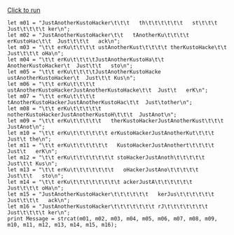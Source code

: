 [Click to run](https://dataexplorer.azure.com/clusters/help/databases/Samples?query=H4sIAAAAAAAAA42UwW7CMAyG73sKixOTOGCgBYR24DYx7Q24VKga06Cd2uz9579FqZs6papkpXb%2Fz6kT%2B5Y7ui%2BZ3mh2%2BqvdsSjdNa8%2BZFm%2BZ5efvDo7PETkru3SO2q%2FhNIHoClmh5dbQ16Nk8H1EcXuPgwzSFDUKsMaGZpIj9FP6d39PQzg4lbojYke%2Fk2Lsf6wgzcFKxU8mQgXEFGkgAovfgVPpxTlgTFT6sq056HoW5uuz3KMrtlNQKF3Jlpen4P1bURAUfcxKtE4Nc7kZYT5cNjEoGWQXSE5jiSykeoL%2B7B4FYWKa4g8D4jh5WK74%2FxG%2B0STF%2FQC243mhR2vnyrWuJw8m2d%2Bsy04ig2GDafTwKKsTmFhzCn5W30Xjj7zus6%2BcoHXrrpkbi4jeYHpCbOG2cAkMCnMFmYHs1%2FgLsJAwVAwFAwFQ8Hp6%2BEfxFvdTOcFAAA%3D)

```kql
let m01 = "JustAnotherKustoHacker\t\t\t   th\t\t\t\t\t\t   st\t\t\t  Just\t\t\t\t ker\n";
let m02 = "JustAnotherKustoHacker\t\t   tAnotherKu\t\t\t\t   erKustoHac\t\t  Just\t\t\t   ack\n";
let m03 = "\t\t erKu\t\t\t\t ustAnotherKust\t\t\t\t therKustoHacke\t\t  Just\t\t\t oHa\n";
let m04 = "\t\t erKu\t\t\t\tJustAnotherKustoHa\t\t  AnotherKustoHacker\t  Just\t\t   sto\n";
let m05 = "\t\t erKu\t\t\t\tJustAnotherKustoHacke  ustAnotherKustoHacker\t  Just\t\t Kus\n";
let m06 = "\t\t erKu\t\t\t\t ustAnotherKustoHackerJustAnotherKustoHacke\t\t  Just\t   erK\n";
let m07 = "\t\t erKu\t\t\t\t   tAnotherKustoHackerJustAnotherKustoHac\t\t  Just\tother\n";
let m08 = "\t\t erKu\t\t\t\t\t notherKustoHackerJustAnotherKustoH\t\t\t  JustAnot\n";
let m09 = "\t\t erKu\t\t\t\t\t   therKustoHackerJustAnotherKust\t\t\t  JustAnot\n";
let m10 = "\t\t erKu\t\t\t\t\t\t erKustoHackerJustAnotherKut\t\t\t  Just\t the\n";
let m11 = "\t\t erKu\t\t\t\t\t\t   KustoHackerJustAnothert\t\t\t\t  Just\t   erK\n";
let m12 = "\t\t erKu\t\t\t\t\t\t\t stoHackerJustAnoth\t\t\t\t\t  Just\t\t Kus\n";
let m13 = "\t\t erKu\t\t\t\t\t\t\t   oHackerJustAno\t\t\t\t\t  Just\t\t   sto\n";
let m14 = "\t\t erKu\t\t\t\t\t\t\t\t ackerJustA\t\t\t\t\t\t  Just\t\t\t oHa\n";
let m15 = "JustAnotherKustoHacker\t\t\t\t\t\t   kerJus\t\t\t\t\t\t  Just\t\t\t   ack\n";
let m16 = "JustAnotherKustoHacker\t\t\t\t\t\t\t rJ\t\t\t\t\t\t\t  Just\t\t\t\t ker\n";
print Message = strcat(m01, m02, m03, m04, m05, m06, m07, m08, m09, m10, m11, m12, m13, m14, m15, m16);
```